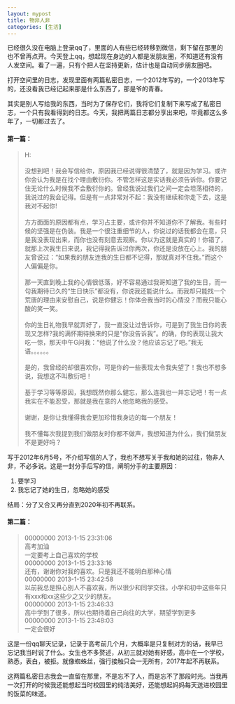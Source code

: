```yaml
---
layout: mypost
title: 物非人非
categories: [生活]
---
```



已经很久没在电脑上登录qq了，里面的人有些已经转移到微信，剩下留在那里的也不曾再点开。今天登上qq，想起现在身边的人都是发朋友圈，不知道还有没有人发空间。看了一遍，只有个把人在坚持更新，估计也是自动同步朋友圈吧。


打开空间里的日志，发现里面有两篇私密日志，一个2012年写的，一个2013年写的，还没看我已经记起来那是什么东西了，那是爷的青春。


其实是别人写给我的东西，当时为了保存它们，我将它们复制下来写成了私密日志，一个只有我看得到的日志。今天，我把两篇日志都分享出来吧，毕竟都这么多年了，一切都过去了。


#### 第一篇：

> H:<br>  
没想到吧！我会写信给你，原因我已经说得很清楚了，就是因为学习。或许你会认为我是在找个理由敷衍你。不管怎样这是实话我必须告诉你。你要记住无论什么时候我不会敷衍你的。曾经我说过我们之间一定会坦荡相待的，我说过的我会记得。但是有一点非常对不起：我没有继续和你走下去，这是我对不起你!<br>  
方方面面的原因都有点，学习占主要，或许你并不知道你不了解我。有些时候的坚强是在伪装。我是一个很注重细节的人，你说过的话我都会在意，只是我没表现出来，而你也没有刻意去观察。你以为这就是真实的！你错了，就那上次我生日来说，我记得我告诉过你两次，你还是没放在心上。我的朋友曾说过：“如果我的朋友连我的生日都不记得，那就真对不住我。”而这个人偏偏是你。<br>  
那一天直到晚上我的心情很低落，好不容易通过我哥知道了我的生日，而一句我期待已久的“生日快乐”都没有，你说我还能说什么。而我却只能找一个荒唐的理由来安慰自己，说是你健忘！你体会我当时的心情没？而我只能心酸的笑一笑。<br>  
你的生日礼物我早就弄好了，我一直没让过告诉你，可是到了我生日你的表现又怎样?我的满怀期待换来的只是"你没告诉我”。的确，你的表现让我大吃一惊，那天中午G问我：“他说了什么没？他应该忘记了吧。”我无语。。。。。。<br>  
是的，我曾经的却很喜欢你，可是你的一些表现太令我失望了！我也不想多说，我想这不叫敷衍吧！<br>  
基于学习等等原因，我想既然你那么健忘，那么连我也一并忘记吧！有一点我实在不能忍受，那就是我在意的人他忽略我的感受。<br>  
谢谢，是你让我懂得我会更加珍惜我身边的每一个朋友！<br>  
我不懂每次我提到我们做朋友时你都不做声，我想知道为什么，我们做朋友不是更好吗？<br>  


写于2012年6月5号，不介绍写信的人了，我也不想写关于我和她的过往，物非人非，不必多说。这是一封分手后写的信，阐明分手的主要原因：


1. 要学习  
2. 我忘记了她的生日，忽略她的感受


结局：分了又合又再分直到2020年初不再联系。  


#### 第二篇：

> 00000000 2013-1-15 23:31:06<br>
高考加油<br>
一定要考上自己喜欢的学校<br>
00000000 2013-1-15 23:33:16<br>
还有，谢谢你对我的喜欢。只是我还不能明白那种心情<br>
00000000 2013-1-15 23:42:58<br>
以前我总是担心别人不喜欢我，所以很少和同学交往。小学和初中这些年只有xxx和xx这些少之又少的朋友。<br>
00000000 2013-1-15 23:46:33<br>
高中学到了很多，所以也期待着自己向往的大学，期望学到更多<br>
00000000 2013-1-15 23:48:03<br>
一定会很好<br> 


这是一份qq聊天记录，记录于高考前几个月，大概率是只复制对方的话，我早已忘记我当时说了什么。女生也不多赘述，从初三就对她有好感，高中在一个学校，熟悉，表白，被拒。就像蜘蛛丝，强行接触只会一无所有，2017年起不再联系。


这两篇私密日志我会一直留在那里，不是忘不了人，而是忘不了那段时光。当我再一次打开的时候我还能想起当时校园里的纯洁美好，还能想起妈妈每天送进校园里的饭菜的味道。

